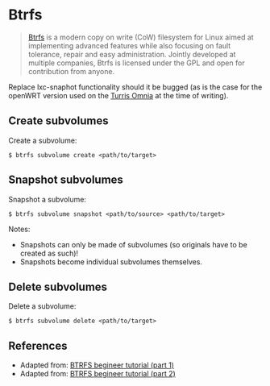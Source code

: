 # Btrfs

> [Btrfs][3] is a modern copy on write (CoW) filesystem for Linux aimed at implementing advanced features while also focusing on fault tolerance, repair and easy administration. Jointly developed at multiple companies, Btrfs is licensed under the GPL and open for contribution from anyone.

Replace lxc-snaphot functionality should it be bugged (as is the case for the openWRT version used on the [Turris Omnia][4] at the time of writing).

## Create subvolumes

Create a subvolume:
```
$ btrfs subvolume create <path/to/target>
```


## Snapshot subvolumes
Snapshot a subvolume:
```
$ btrfs subvolume snapshot <path/to/source> <path/to/target>
```

Notes:
- Snapshots can only be made of subvolumes (so originals have to be created as such)!
- Snapshots become individual subvolumes themselves.


## Delete subvolumes
Delete a subvolume:
```
$ btrfs subvolume delete <path/to/target>
```


## References
- Adapted from: [BTRFS begineer tutorial (part 1)][1]
- Adapted from: [BTRFS begineer tutorial (part 2)][2]



<!-- REFERENCES -->

[1]:https://www.linux.com/learn/how-manage-btrfs-storage-pools-subvolumes-and-snapshots-linux-part-1
[2]: https://www.linux.com/learn/how-create-and-manage-btrfs-snapshots-and-rollbacks-linux-part-2
[3]:https://btrfs.wiki.kernel.org/index.php/Main_Page
[4]:https://omnia.turris.cz/en/
